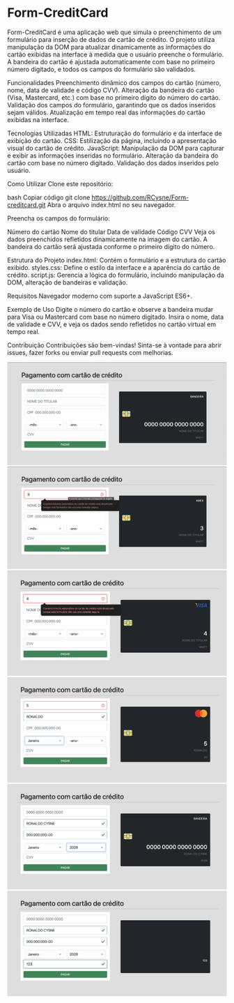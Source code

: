 # Form-CreditCard
Form-CreditCard é uma aplicação web que simula o preenchimento de um formulário para inserção de dados de cartão de crédito. 
O projeto utiliza manipulação da DOM para atualizar dinamicamente as informações do cartão exibidas na interface à medida que o usuário preenche o formulário. 
A bandeira do cartão é ajustada automaticamente com base no primeiro número digitado, e todos os campos do formulário são validados.

Funcionalidades
Preenchimento dinâmico dos campos do cartão (número, nome, data de validade e código CVV).
Alteração da bandeira do cartão (Visa, Mastercard, etc.) com base no primeiro dígito do número do cartão.
Validação dos campos do formulário, garantindo que os dados inseridos sejam válidos.
Atualização em tempo real das informações do cartão exibidas na interface.

Tecnologias Utilizadas
HTML: Estruturação do formulário e da interface de exibição do cartão.
CSS: Estilização da página, incluindo a apresentação visual do cartão de crédito.
JavaScript:
Manipulação da DOM para capturar e exibir as informações inseridas no formulário.
Alteração da bandeira do cartão com base no número digitado.
Validação dos dados inseridos pelo usuário.

Como Utilizar
Clone este repositório:

bash
Copiar código
git clone https://github.com/RCysne/Form-creditcard.git
Abra o arquivo index.html no seu navegador.

Preencha os campos do formulário:

Número do cartão
Nome do titular
Data de validade
Código CVV
Veja os dados preenchidos refletidos dinamicamente na imagem do cartão. A bandeira do cartão será ajustada conforme o primeiro dígito do número.


Estrutura do Projeto
index.html: Contém o formulário e a estrutura do cartão exibido.
styles.css: Define o estilo da interface e a aparência do cartão de crédito.
script.js: Gerencia a lógica do formulário, incluindo manipulação da DOM, alteração de bandeiras e validação.

Requisitos
Navegador moderno com suporte a JavaScript ES6+.

Exemplo de Uso
Digite o número do cartão e observe a bandeira mudar para Visa ou Mastercard com base no número digitado.
Insira o nome, data de validade e CVV, e veja os dados sendo refletidos no cartão virtual em tempo real.

Contribuição
Contribuições são bem-vindas! Sinta-se à vontade para abrir issues, fazer forks ou enviar pull requests com melhorias.


![cartao-01](https://github.com/RCysne/Form-creditcard/blob/main/cartao-01.png)
![cartao-02](https://github.com/RCysne/Form-creditcard/blob/main/cartao-02.png)
![cartao-03](https://github.com/RCysne/Form-creditcard/blob/main/cartao-03.png)
![cartao-04](https://github.com/RCysne/Form-creditcard/blob/main/cartao-04.png)
![cartao-05](https://github.com/RCysne/Form-creditcard/blob/main/cartao-05.png)
![cartao-06](https://github.com/RCysne/Form-creditcard/blob/main/cartao-06.png)
